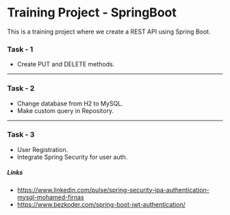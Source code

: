 # Training Project - SpringBoot

This is a training project where we create a REST API using Spring Boot.

### Task - 1 
* Create PUT and DELETE methods.

--- 
### Task - 2
* Change database from H2 to MySQL.
* Make custom query in Repository.

---
### Task - 3
* User Registration.
* Integrate Spring Security for user auth.

##### Links
* https://www.linkedin.com/pulse/spring-security-jpa-authentication-mysql-mohamed-firnas
* https://www.bezkoder.com/spring-boot-jwt-authentication/